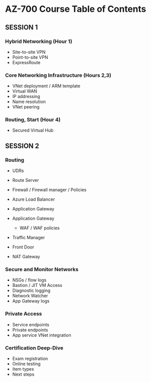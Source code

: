 # AZ-700 Course Table of Contents

## SESSION 1

### Hybrid Networking (Hour 1)

* Site-to-site VPN
* Point-to-site VPN
* ExpressRoute


### Core Networking Infrastructure (Hours 2,3)

* VNet deployment / ARM template
* Virtual WAN
* IP addressing
* Name resolution
* VNet peering


### Routing, Start (Hour 4)
* Secured Virtual Hub









## SESSION 2

### Routing

* UDRs
* Route Server
* Firewall / Firewall manager / Policies

* Azure Load Balancer
* Application Gateway
* Application Gateway
  * WAF / WAF policies
* Traffic Manager
* Front Door
* NAT Gateway

### Secure and Monitor Networks

* NSGs / flow logs
* Bastion / JIT VM Access
* Diagnostic logging
* Network Watcher
* App Gateway logs

### Private Access

* Service endpoints
* Private endpoints
* App service VNet integration

### Certification Deep-Dive

* Exam registration
* Online testing
* Item types
* Next steps










